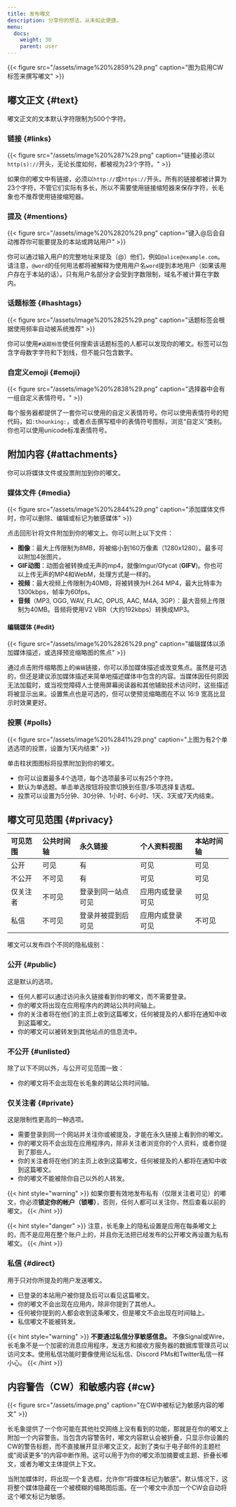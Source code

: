 ```yaml
---
title: 发布嘟文
description: 分享你的想法，从未如此便捷。
menu:
  docs:
    weight: 30
    parent: user
---
```


{{< figure src="/assets/image%20%2859%29.png" caption="图为启用CW标签来撰写嘟文" >}}

## 嘟文正文 {#text}

嘟文正文的文本默认字符限制为500个字符。

### 链接 {#links}

{{< figure src="/assets/image%20%287%29.png" caption="链接必须以`http(s)://`开头，无论长度如何，都被视为23个字符。" >}}

如果你的嘟文中有链接，必须以`http://`或`https://`开头。所有的链接都被计算为23个字符，不管它们实际有多长，所以不需要使用链接缩短器来保存字符，长毛象也不推荐使用链接缩短器。

### 提及 {#mentions}

{{< figure src="/assets/image%20%2820%29.png" caption="键入@后会自动推荐你可能要提及的本站或跨站用户" >}}

你可以通过输入用户的完整地址来提及（@）他们，例如`@alice@example.com`。请注意，`@word`的任何用法都将被解释为使用用户名`word`提到本地用户（如果该用户存在于本站的话）。只有用户名部分才会受到字数限制，域名不被计算在字数内。

### 话题标签 {#hashtags}

{{< figure src="/assets/image%20%2825%29.png" caption="话题标签会根据使用频率自动被系统推荐" >}}

你可以使用`#话题标签`使任何搜索该话题标签的人都可以发现你的嘟文。标签可以包含字母数字字符和下划线，但不能只包含数字。

### 自定义emoji {#emoji}

{{< figure src="/assets/image%20%2838%29.png" caption="选择器中会有一组自定义表情符号。" >}}

每个服务器都提供了一套你可以使用的自定义表情符号。你可以使用表情符号的短代码，如`:thounking:`，或者点击撰写框中的表情符号图标，浏览“自定义”类别。你也可以使用unicode标准表情符号。

## 附加内容 {#attachments}

你可以将媒体文件或投票附加到你的嘟文。

### 媒体文件 {#media}

{{< figure src="/assets/image%20%2844%29.png" caption="添加媒体文件时，你可以删除、编辑或标记为敏感媒体" >}}

点击回形针将文件附加到你的嘟文上。你可以附上以下文件：

* **图像**：最大上传限制为8MB，将被缩小到160万像素（1280x1280）。最多可以附加4张图片。
* **GIF动图**：动图会被转换成无声的mp4，就像Imgur/Gfycat (**GIFV**)。你也可以上传无声的MP4和WebM，处理方式是一样的。
* **视频**：最大视频上传限制为40MB，将被转换为H.264 MP4，最大比特率为1300kbps，帧率为60fps。
* **音频**（MP3, OGG, WAV, FLAC, OPUS, AAC, M4A, 3GP）：最大音频上传限制为40MB。音频将使用V2 VBR（大约192kbps）转换成MP3。

#### 编辑媒体 {#edit}

{{< figure src="/assets/image%20%2826%29.png" caption="编辑媒体以添加媒体描述，或选择预览缩略图的焦点" >}}

通过点击附件缩略图上的`编辑`链接，你可以添加媒体描述或改变焦点。虽然是可选的，但还是建议添加媒体描述来简单地描述媒体中包含的内容。当媒体因任何原因无法加载时，或当视觉障碍人士使用屏幕阅读器和其他辅助技术访问时，这些描述将被显示出来。设置焦点也是可选的，但可以使预览缩略图在不以 16:9 宽高比显示时效果更好。

### 投票 {#polls}

{{< figure src="/assets/image%20%2841%29.png" caption="上图为有2个单选选项的投票，设置为1天内结束" >}}

单击柱状图图标将投票附加到你的嘟文。

* 你可以设置最多4个选项，每个选项最多可以有25个字符。
* 默认为单选题。单击单选按钮将投票切换到任意/多项选择复选框。
* 投票可以设置为5分钟、30分钟、1小时、6小时、1天、3天或7天内结束。

## 嘟文可见范围 {#privacy}

| 可见范围 | 公共时间轴 | 永久链接 | 个人资料视图 | 本站时间轴 |
| :--- | :--- | :--- | :--- | :--- |
| 公开 | 可见 | 有 | 可见 | 可见 |
| 不公开 | 不可见 | 有 | 可见 | 可见 |
| 仅关注者 | 不可见 | 登录到同一站点可见 | 应用内或登录可见 | 可见 |
| 私信 | 不可见 | 登录并被提到后可见 | 应用内或登录可见 | 不可见 |

嘟文可以发布四个不同的隐私级别：

### 公开 {#public}

这是默认的选项。

* 任何人都可以通过访问永久链接看到你的嘟文，而不需要登录。
* 你的嘟文将出现在应用程序内的跨站公共时间轴上。
* 你的关注者将在他们的主页上收到这篇嘟文，任何被提及的人都将在通知中收到这篇嘟文。
* 你的嘟文可以被转发到其他站点的信息流中。

### 不公开 {#unlisted}

除了以下不同以外，与公开可见范围一致：

* 你的嘟文将不会出现在长毛象的跨站公共时间轴。

### 仅关注者 {#private}

这是限制性更高的一种选项。

* 需要登录到同一个网站并关注你或被提及，才能在永久链接上看到你的嘟文。
* 你的嘟文将不会出现在应用程序内，除非关注者浏览你的个人资料，或者你提到了那些人。
* 你的关注者将在他们的主页上收到这篇嘟文，任何被提及的人都将在通知中收到这篇嘟文。
* 你的嘟文不能被除你自己以外的人转发。

{{< hint style="warning" >}}
如果你要有效地发布私有（仅限关注者可见）的嘟文，你必须**锁定你的帐户（锁嘟）**，否则，任何人都可以关注你，然后查看以前的嘟文。
{{< /hint >}}

{{< hint style="danger" >}}
注意，长毛象上的隐私设置是应用在每条嘟文上的，而不是应用在整个账户上的，并且你无法把已经发布的公开嘟文再设置为私有嘟文。
{{< /hint >}}

### 私信 {#direct}

用于只对你所提及的用户发送嘟文。

* 已登录的本站用户被你提及后可以看见这篇嘟文。
* 你的嘟文不会出现在应用内，除非你提到了其他人。
* 任何被你提到的人都会收到这条嘟文，但是嘟文不会出现在时间轴上。
* 私信嘟文不能被转发。

{{< hint style="warning" >}}
**不要通过私信分享敏感信息。** 不像Signal或Wire，长毛象不是一个加密的消息应用程序，发送方和接收方服务器的数据库管理员可以访问文本。使用私信功能时要像使用论坛私信、Discord PMs和Twitter私信一样小心。
{{< /hint >}}

## 内容警告（CW）和敏感内容 {#cw}

{{< figure src="/assets/image.png" caption="在CW中被标记为敏感内容的嘟文" >}}

长毛象提供了一个你可能在其他社交网络上没有看到的功能，那就是在你的嘟文上附加一个内容警告。当包含内容警告时，嘟文内容默认会被折叠，只显示你设置的CW的警告标题，而不直接展开显示嘟文正文，起到了类似于电子邮件的主题栏或“阅读更多”的内容中断作用。这可以用于为你的嘟文添加摘要或主题、折叠长嘟文，或者为嘟文主体提供上下文。

当附加媒体时，将出现一个复选框，允许你“将媒体标记为敏感”。默认情况下，这将整个媒体隐藏在一个被模糊的缩略图后面。在一个嘟文中添加一个CW会自动将这个嘟文标记为敏感。

